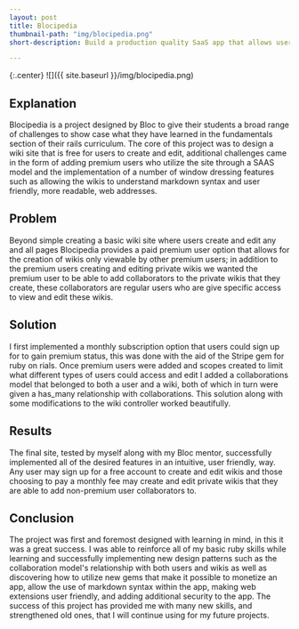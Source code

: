 ```yaml
---
layout: post
title: Blocipedia
thumbnail-path: "img/blocipedia.png"
short-description: Build a production quality SaaS app that allows users to create their own wikis. 

---
```


{:.center}
![]({{ site.baseurl }}/img/blocipedia.png)

## Explanation

Blocipedia is a project designed by Bloc to give their students a broad range of challenges to show case what they have learned in the fundamentals section of their rails curriculum. The core of this project was to design a wiki site that is free for users to create and edit, additional challenges came in the form of adding premium users who utilize the site through a SAAS model and the implementation of a number of window dressing features such as allowing the wikis to understand markdown syntax and user friendly, more readable, web addresses.  

## Problem

Beyond simple creating a basic wiki site where users create and edit any and all pages Blocipedia provides a paid premium user option that allows for the creation of wikis only viewable by other premium users; in addition to the premium users creating and editing private wikis we wanted the premium user to be able to add collaborators to the private wikis that they create, these collaborators are regular users who are give specific access to view and edit these wikis.

## Solution

I first implemented a monthly subscription option that users could sign up for to gain premium status, this was done with the aid of the Stripe gem for ruby on rials. Once premium users were added and scopes created to limit what different types of users could access and edit I added a collaborations model that belonged to both a user and a wiki, both of which in turn were given a has_many relationship with collaborations. This solution along with some modifications to the wiki controller worked beautifully.

## Results

The final site, tested by myself along with my Bloc mentor, successfully implemented all of the desired features in an intuitive, user friendly, way. Any user may sign up for a free account to create and edit wikis and those choosing to pay a monthly fee may create and edit private wikis that they are able to add non-premium user collaborators to.

## Conclusion

The project was first and foremost designed with learning in mind, in this it was a great success.  I was able to reinforce all of my basic ruby skills while learning and successfully implementing new design patterns such as the collaboration model's relationship with both users and wikis as well as discovering how to utilize new gems that make it possible to monetize an app, allow the use of markdown syntax within the app, making web extensions user friendly, and adding additional security to the app.  The success of this project has provided me with many new skills, and strengthened old ones, that I will continue using for my future projects.
